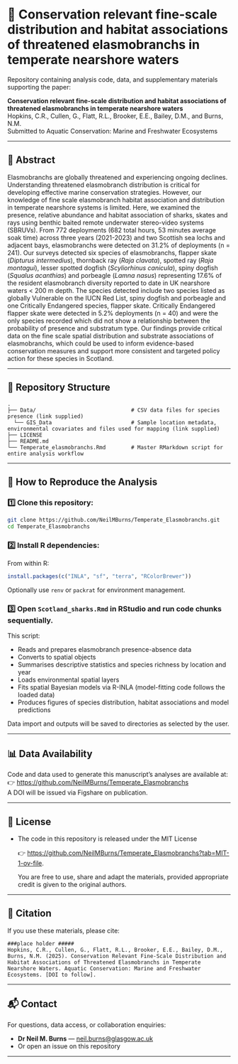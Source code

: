 # 📄 Conservation relevant fine-scale distribution and habitat associations of threatened elasmobranchs in temperate nearshore waters

Repository containing analysis code, data, and supplementary materials supporting the paper:


**Conservation relevant fine-scale distribution and habitat associations of threatened elasmobranchs in temperate nearshore waters**  
Hopkins, C.R., Cullen, G., Flatt, R.L., Brooker, E.E., Bailey, D.M., and Burns, N.M.  
Submitted to Aquatic Conservation: Marine and Freshwater Ecosystems

---

## 📑 Abstract

Elasmobranchs are globally threatened and experiencing ongoing declines. Understanding threatened elasmobranch distribution is critical for developing effective marine conservation strategies. However, our knowledge of fine scale elasmobranch habitat association and distribution in temperate nearshore systems is limited. Here, we examined the presence, relative abundance and habitat association of sharks, skates and rays using benthic baited remote underwater stereo-video systems (SBRUVs). From 772 deployments (682 total hours, 53 minutes average soak time) across three years (2021-2023) and two Scottish sea lochs and adjacent bays, elasmobranchs were detected on 31.2% of deployments (n = 241). Our surveys detected six species of elasmobranchs, flapper skate (<i>Dipturus intermedius</i>), thornback ray (<i>Raja clavata</i>), spotted ray (<i>Raja montagui</i>), lesser spotted dogfish (<i>Scyliorhinus canicula</i>), spiny dogfish (<i>Squalus acanthias</i>) and porbeagle (<i>Lamna nasus</i>) representing 17.6% of the resident elasmobranch diversity reported to date in UK nearshore waters < 200 m depth. The species detected include two species listed as globally Vulnerable on the IUCN Red List, spiny dogfish and porbeagle and one Critically Endangered species, flapper skate. Critically Endangered flapper skate were detected in 5.2% deployments (n = 40) and were the only species recorded which did not show a relationship between the probability of presence and substratum type. Our findings provide critical data on the fine scale spatial distribution and substrate associations of elasmobranchs, which could be used to inform evidence-based conservation measures and support more consistent and targeted policy action for these species in Scotland.

---

## 📂 Repository Structure

```
.
├── Data/                              # CSV data files for species presence (link supplied)
  └── GIS_Data                         # Sample location metadata, environmental covariates and files used for mapping (link supplied)
├── LICENSE 
├── README.md
└── Temperate_elasmobranchs.Rmd        # Master RMarkdown script for entire analysis workflow
```

---

## 📝 How to Reproduce the Analysis

### 1️⃣ Clone this repository:
```bash
git clone https://github.com/NeilMBurns/Temperate_Elasmobranchs.git
cd Temperate_Elasmobranchs
```

### 2️⃣ Install R dependencies:
From within R:
```R
install.packages(c("INLA", "sf", "terra", "RColorBrewer"))
```

Optionally use `renv` or `packrat` for environment management.

### 3️⃣ Open `Scotland_sharks.Rmd` in RStudio and run code chunks sequentially.

This script:
- Reads and prepares elasmobranch presence-absence data
- Converts to spatial objects
- Summarises descriptive statistics and species richness by location and year
- Loads environmental spatial layers
- Fits spatial Bayesian models via R-INLA (model-fitting code follows the loaded data)
- Produces figures of species distribution, habitat associations and model predictions

Data import and outputs will be saved to directories as selected by the user.

---

## 📊 Data Availability

Code and data used to generate this manuscript’s analyses are available at:  
👉 https://github.com/NeilMBurns/Temperate_Elasmobranchs  
  A DOI will be issued via Figshare on publication.

---

## 📄 License

- The code in this repository is released under the MIT License
  
  👉  https://github.com/NeilMBurns/Temperate_Elasmobranchs?tab=MIT-1-ov-file.
  
  You are free to use, share and adapt the materials, provided appropriate credit is given to the original authors.
---

## 📣 Citation

If you use these materials, please cite:

```
###place holder #####
Hopkins, C.R., Cullen, G., Flatt, R.L., Brooker, E.E., Bailey, D.M., Burns, N.M. (2025). Conservation Relevant Fine-Scale Distribution and Habitat Associations of Threatened Elasmobranchs in Temperate Nearshore Waters. Aquatic Conservation: Marine and Freshwater Ecosystems. [DOI to follow].
```

---

## 📬 Contact

For questions, data access, or collaboration enquiries:

- **Dr Neil M. Burns** — neil.burns@glasgow.ac.uk
- Or open an issue on this repository

---
